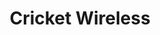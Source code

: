 ---
title: "Cricket Wireless"
url: /portland/cricket-wireless-southeast-division-street/
shop: mobile phone
---
